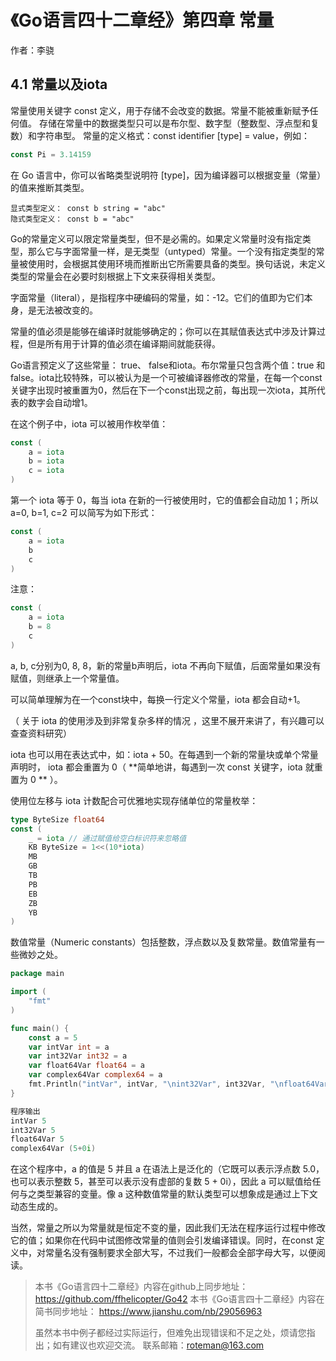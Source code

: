 # 《Go语言四十二章经》第四章 常量

作者：李骁

## 4.1 常量以及iota

常量使用关键字 const 定义，用于存储不会改变的数据。常量不能被重新赋予任何值。 
存储在常量中的数据类型只可以是布尔型、数字型（整数型、浮点型和复数）和字符串型。
常量的定义格式：const identifier [type] = value，例如：

```Go
const Pi = 3.14159
```
在 Go 语言中，你可以省略类型说明符 [type]，因为编译器可以根据变量（常量）的值来推断其类型。


    显式类型定义： const b string = "abc"
    隐式类型定义： const b = "abc"

Go的常量定义可以限定常量类型，但不是必需的。如果定义常量时没有指定类型，那么它与字面常量一样，是无类型（untyped）常量。一个没有指定类型的常量被使用时，会根据其使用环境而推断出它所需要具备的类型。换句话说，未定义类型的常量会在必要时刻根据上下文来获得相关类型。

字面常量（literal），是指程序中硬编码的常量，如：-12。它们的值即为它们本身，是无法被改变的。 

常量的值必须是能够在编译时就能够确定的；你可以在其赋值表达式中涉及计算过程，但是所有用于计算的值必须在编译期间就能获得。

Go语言预定义了这些常量： true、 false和iota。布尔常量只包含两个值：true 和 false。iota比较特殊，可以被认为是一个可被编译器修改的常量，在每一个const关键字出现时被重置为0，然后在下一个const出现之前，每出现一次iota，其所代表的数字会自动增1。

在这个例子中，iota 可以被用作枚举值：

```Go
const (
    a = iota
    b = iota
    c = iota
)
```

第一个 iota 等于 0，每当 iota 在新的一行被使用时，它的值都会自动加 1；所以 a=0, b=1, c=2 可以简写为如下形式：

```Go
const (
    a = iota
    b
    c
)
```
注意：

```Go
const (
    a = iota
    b = 8
    c
)
```
a, b, c分别为0, 8, 8，新的常量b声明后，iota 不再向下赋值，后面常量如果没有赋值，则继承上一个常量值。

可以简单理解为在一个const块中，每换一行定义个常量，iota 都会自动+1。

（ 关于 iota 的使用涉及到非常复杂多样的情况 ，这里不展开来讲了，有兴趣可以查查资料研究）

iota 也可以用在表达式中，如：iota + 50。在每遇到一个新的常量块或单个常量声明时， iota 都会重置为 0（ **简单地讲，每遇到一次 const 关键字，iota 就重置为 0 ** ）。

使用位左移与 iota 计数配合可优雅地实现存储单位的常量枚举：

```Go
type ByteSize float64
const (
    _ = iota // 通过赋值给空白标识符来忽略值
    KB ByteSize = 1<<(10*iota)
    MB
    GB
    TB
    PB
    EB
    ZB
    YB
)
```

数值常量（Numeric constants）包括整数，浮点数以及复数常量。数值常量有一些微妙之处。

```Go
package main

import (
	"fmt"
)

func main() {
	const a = 5
	var intVar int = a
	var int32Var int32 = a
	var float64Var float64 = a
	var complex64Var complex64 = a
	fmt.Println("intVar", intVar, "\nint32Var", int32Var, "\nfloat64Var", float64Var, "\ncomplex64Var", complex64Var)
}
```

```Go
程序输出
intVar 5 
int32Var 5 
float64Var 5 
complex64Var (5+0i)

```

在这个程序中，a 的值是 5 并且 a 在语法上是泛化的（它既可以表示浮点数 5.0，也可以表示整数 5，甚至可以表示没有虚部的复数 5 + 0i），因此 a 可以赋值给任何与之类型兼容的变量。像 a 这种数值常量的默认类型可以想象成是通过上下文动态生成的。


当然，常量之所以为常量就是恒定不变的量，因此我们无法在程序运行过程中修改它的值；如果你在代码中试图修改常量的值则会引发编译错误。同时，在const 定义中，对常量名没有强制要求全部大写，不过我们一般都会全部字母大写，以便阅读。



>本书《Go语言四十二章经》内容在github上同步地址：https://github.com/ffhelicopter/Go42
>本书《Go语言四十二章经》内容在简书同步地址：  https://www.jianshu.com/nb/29056963
>
>虽然本书中例子都经过实际运行，但难免出现错误和不足之处，烦请您指出；如有建议也欢迎交流。
>联系邮箱：roteman@163.com